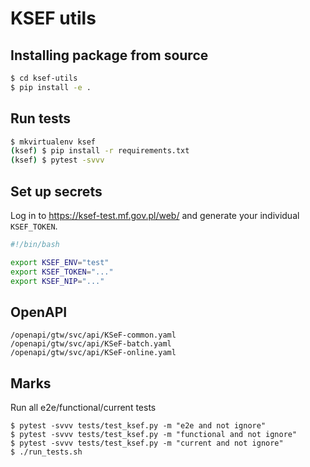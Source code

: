 # KSEF utils

## Installing package from source

```Bash
$ cd ksef-utils
$ pip install -e .
```

## Run tests

```Bash
$ mkvirtualenv ksef
(ksef) $ pip install -r requirements.txt
(ksef) $ pytest -svvv
```

## Set up secrets

Log in to https://ksef-test.mf.gov.pl/web/ and generate your individual `KSEF_TOKEN`.

```Bash
#!/bin/bash

export KSEF_ENV="test"
export KSEF_TOKEN="..."
export KSEF_NIP="..."
```

## OpenAPI

```
/openapi/gtw/svc/api/KSeF-common.yaml
/openapi/gtw/svc/api/KSeF-batch.yaml
/openapi/gtw/svc/api/KSeF-online.yaml
```

## Marks

Run all e2e/functional/current tests
```
$ pytest -svvv tests/test_ksef.py -m "e2e and not ignore"
$ pytest -svvv tests/test_ksef.py -m "functional and not ignore"
$ pytest -svvv tests/test_ksef.py -m "current and not ignore"
$ ./run_tests.sh
```
